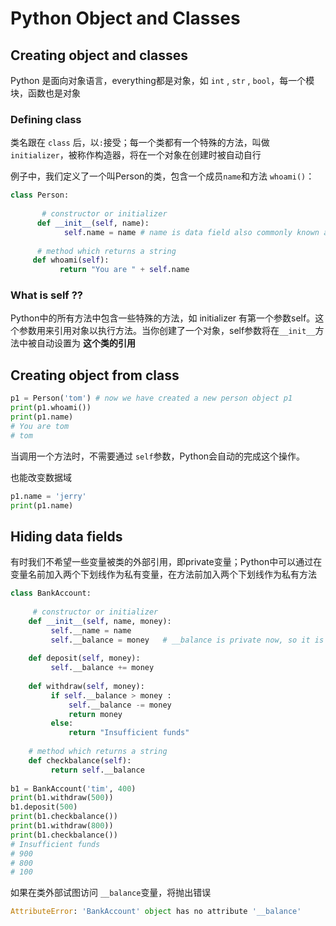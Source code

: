 # Python Object and Classes

## Creating object and classes

Python 是面向对象语言，everything都是对象，如 `int` , `str` , `bool`，每一个模块，函数也是对象

### Defining class

类名跟在 `class` 后，以`:`接受；每一个类都有一个特殊的方法，叫做`initializer`，被称作构造器，将在一个对象在创建时被自动自行

例子中，我们定义了一个叫Person的类，包含一个成员`name`和方法 `whoami()`：

```python
class Person:
 
       # constructor or initializer
      def __init__(self, name): 
            self.name = name # name is data field also commonly known as instance variables
 
      # method which returns a string
     def whoami(self):
           return "You are " + self.name
```

### What is self ??

Python中的所有方法中包含一些特殊的方法，如 initializer 有第一个参数self。这个参数用来引用对象以执行方法。当你创建了一个对象，self参数将在`__init__`方法中被自动设置为 **这个类的引用**

## Creating object from class

```python
p1 = Person('tom') # now we have created a new person object p1
print(p1.whoami())
print(p1.name)
# You are tom
# tom
```

当调用一个方法时，不需要通过 `self`参数，Python会自动的完成这个操作。

也能改变数据域
```python
p1.name = 'jerry'
print(p1.name)
```

## Hiding data fields

有时我们不希望一些变量被类的外部引用，即private变量；Python中可以通过在变量名前加入两个下划线作为私有变量，在方法前加入两个下划线作为私有方法

```python
class BankAccount:
 
     # constructor or initializer
    def __init__(self, name, money):
         self.__name = name
         self.__balance = money   # __balance is private now, so it is only accessible inside the class
 
    def deposit(self, money):
         self.__balance += money
 
    def withdraw(self, money):
         if self.__balance > money :
             self.__balance -= money
             return money
         else:
             return "Insufficient funds"
 
    # method which returns a string
    def checkbalance(self):
         return self.__balance
 
b1 = BankAccount('tim', 400)
print(b1.withdraw(500))
b1.deposit(500)
print(b1.checkbalance())
print(b1.withdraw(800))
print(b1.checkbalance())
# Insufficient funds
# 900
# 800
# 100
```

如果在类外部试图访问 `__balance`变量，将抛出错误
```python
AttributeError: 'BankAccount' object has no attribute '__balance'
```
